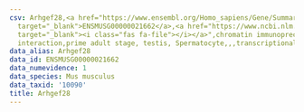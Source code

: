 ```yaml
---
csv: Arhgef28,<a href="https://www.ensembl.org/Homo_sapiens/Gene/Summary?db=core;g=ENSMUSG00000021662"
  target="_blank">ENSMUSG00000021662</a>,<a href="https://www.ncbi.nlm.nih.gov/pubmed/25450459"
  target="_blank"><i class="fas fa-file"></i></a>",chromatin immunoprecipitation assay,direct
  interaction,prime adult stage, testis, Spermatocyte,,,transcriptional regulation,
data_alias: Arhgef28
data_id: ENSMUSG00000021662
data_numevidence: 1
data_species: Mus musculus
data_taxid: '10090'
title: Arhgef28
---
```

